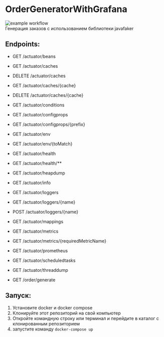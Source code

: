 # OrderGeneratorWithGrafana

![example workflow](https://github.com/temkarus0070/OrderGeneratorWithGrafana/actions/workflows/maven.yml/badge.svg)
<br />
Генерация заказов с использованием библиотеки javafaker

## Endpoints:
- GET /actuator​/beans
- GET ​/actuator​/caches
- DELETE /actuator​/caches
- GET /actuator​/caches​/{cache}
- DELETE ​/actuator​/caches​/{cache}
- GET ​/actuator​/conditions
- GET ​/actuator​/configprops
- GET ​/actuator​/configprops​/{prefix}
- GET /actuator​/env
- GET ​/actuator​/env​/{toMatch}
- GET ​/actuator​/health
- GET ​/actuator​/health​/**
- GET /actuator​/heapdump
- GET ​/actuator​/info
- GET /actuator​/loggers
- GET ​/actuator​/loggers​/{name}
- POST ​/actuator​/loggers​/{name}
- GET /actuator​/mappings
- GET /actuator​/metrics
- GET ​/actuator​/metrics​/{requiredMetricName}
- GET /actuator​/prometheus
- GET /actuator​/scheduledtasks
- GET ​/actuator​/threaddump

- GET /order​/generate
## Запуск:

1. Установите docker и docker compose
2. Клонируйте этот репозиторий на свой компьютер
3. Откройте командную строку или терминал и перейдите в каталог с клонированным репозиторием
4. запустите команду `docker-compose up`